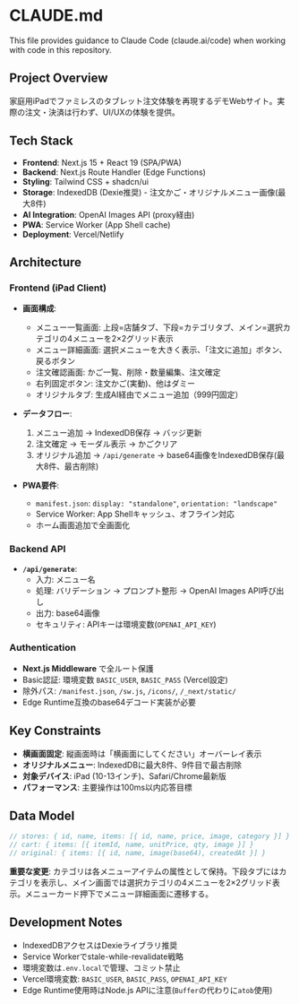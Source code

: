 # CLAUDE.md

This file provides guidance to Claude Code (claude.ai/code) when working with code in this repository.

## Project Overview

家庭用iPadでファミレスのタブレット注文体験を再現するデモWebサイト。実際の注文・決済は行わず、UI/UXの体験を提供。

## Tech Stack

- **Frontend**: Next.js 15 + React 19 (SPA/PWA)
- **Backend**: Next.js Route Handler (Edge Functions)
- **Styling**: Tailwind CSS + shadcn/ui
- **Storage**: IndexedDB (Dexie推奨) - 注文かご・オリジナルメニュー画像(最大8件)
- **AI Integration**: OpenAI Images API (proxy経由)
- **PWA**: Service Worker (App Shell cache)
- **Deployment**: Vercel/Netlify

## Architecture

### Frontend (iPad Client)
- **画面構成**:
  - メニュー一覧画面: 上段=店舗タブ、下段=カテゴリタブ、メイン=選択カテゴリの4メニューを2×2グリッド表示
  - メニュー詳細画面: 選択メニューを大きく表示、「注文に追加」ボタン、戻るボタン
  - 注文確認画面: かご一覧、削除・数量編集、注文確定
  - 右列固定ボタン: 注文かご(実動)、他はダミー
  - オリジナルタブ: 生成AI経由でメニュー追加（999円固定）

- **データフロー**:
  1. メニュー追加 → IndexedDB保存 → バッジ更新
  2. 注文確定 → モーダル表示 → かごクリア
  3. オリジナル追加 → `/api/generate` → base64画像をIndexedDB保存(最大8件、最古削除)

- **PWA要件**:
  - `manifest.json`: `display: "standalone"`, `orientation: "landscape"`
  - Service Worker: App Shellキャッシュ、オフライン対応
  - ホーム画面追加で全画面化

### Backend API
- **`/api/generate`**:
  - 入力: メニュー名
  - 処理: バリデーション → プロンプト整形 → OpenAI Images API呼び出し
  - 出力: base64画像
  - セキュリティ: APIキーは環境変数(`OPENAI_API_KEY`)

### Authentication
- **Next.js Middleware** で全ルート保護
- Basic認証: 環境変数 `BASIC_USER`, `BASIC_PASS` (Vercel設定)
- 除外パス: `/manifest.json`, `/sw.js`, `/icons/`, `/_next/static/`
- Edge Runtime互換のbase64デコード実装が必要

## Key Constraints

- **横画面固定**: 縦画面時は「横画面にしてください」オーバーレイ表示
- **オリジナルメニュー**: IndexedDBに最大8件、9件目で最古削除
- **対象デバイス**: iPad (10-13インチ)、Safari/Chrome最新版
- **パフォーマンス**: 主要操作は100ms以内応答目標

## Data Model

```typescript
// stores: { id, name, items: [{ id, name, price, image, category }] }
// cart: { items: [{ itemId, name, unitPrice, qty, image }] }
// original: { items: [{ id, name, image(base64), createdAt }] }
```

**重要な変更**: カテゴリは各メニューアイテムの属性として保持。下段タブにはカテゴリを表示し、メイン画面では選択カテゴリの4メニューを2×2グリッド表示。メニューカード押下でメニュー詳細画面に遷移する。

## Development Notes

- IndexedDBアクセスはDexieライブラリ推奨
- Service Workerでstale-while-revalidate戦略
- 環境変数は`.env.local`で管理、コミット禁止
- Vercel環境変数: `BASIC_USER`, `BASIC_PASS`, `OPENAI_API_KEY`
- Edge Runtime使用時はNode.js APIに注意(`Buffer`の代わりに`atob`使用)